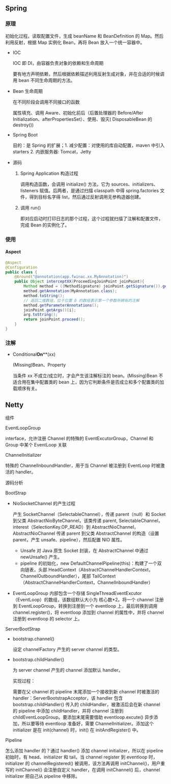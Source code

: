 ## Spring

### 原理

初始化过程。读取配置文件，生成 beanName 和 BeanDefinition 的 Map。然后利用反射，根据 Map 实例化 Bean，再将 Bean 放入一个统一容器中。

- IOC

  IOC 即 DI，由容器负责对象的依赖和生命周期

  要有地方声明依赖，然后根据依赖描述利用反射生成对象，并在合适的时候调用 bean 不同生命周期的方法。

- Bean 生命周期

  在不同阶段会调用不同接口的函数

  属性填充、调用 Aware、初始化前后（后置处理器的 Before/After Initialization、afterPropertiesSet）、使用、毁灭( DisposableBean 的 destroy())

- Spring Boot

  目的：是 Spring 的扩展；1. 减少配置：对使用的库自动配置，maven 中引入 starters 2. 内嵌服务器: Tomcat，Jetty

- 源码

  1. Spring Application 构造过程

     调用构造函数，会调用 initialize() 方法，它为 sources、initializers、listeners 赋值。后两者，是通过扫描 classpath 中得 spring.factories 文件，得到目标名字得 list，然后通过反射调用无参构造器创建。

  2. 调用 run()

     即对应启动时打印日志的那个过程，这个过程就扫描了注解和配置文件，完成 Bean 的实例化了。

### 使用

#### Aspect

```java
@Aspect
@Configuration
public class {
    @Around("@annotation(app.fwinac.xx.MyAnnotation)")
    public Object interceptXX(ProceedingJoinPoint joinPoint){
        Method method = ((MethodSignature) joinPoint.getSignature()).getMethod();
        method.getAnnotation(MyAnnotation.class);
        method.toString();
        // 返回二维数组，位于位置 0 的数组表示第一个参数所拥有的注解
        method.getParameterAnnotations();
        joinPoint.getArgs()[i];
        arg.toString();
        return joinPoint.proceed();
    }
}
```

### 注解

- Conditional**On**\*\*(xx)

  (Missing)Bean、Property

  当条件 xx 不成立/成立时，才会产生该注解标注的 bean。(Missing)Bean 不适合用在集中配置类的 bean 上，因为它判断条件是否成立和多个配置类的加载顺序有关。

## Netty

组件

EventLoopGroup

interface，允许注册 Channel 的特殊的 EventExcutorGroup，Channel 和 Group 中某个 EventLoop 关联

ChannelInitializer

特殊的 ChannelInboundHandler，用于当 Channel 被注册到 EventLoop 时被激活的 handler。

源码分析

BootStrap

- NioSocketChannel 的产生过程

  产生 SocketChannel（SelectableChannel），传递 parent（null）和 Socket 到父类 AbstractNioByteChannel，该类传递 parent, SelectableChannel，interest（SelectionKey.OP_READ）到 AbstractNioChannel，AbstractNioChannel 传递 parent 到父类 AbstractChannel 的构造（设置parent，产生 unsafe、pipeline），然后配置 NIO 属性。
  
  - Unsafe 对 Java 原生 Socket 封装，在 AbstractChannel 中通过 newUnsafe() 产生。
  - pipeline 的初始化，new DefaultChannelPipeline(this)：构建了一个双向链表，头部 HeadContext（AbstractChannelHandlerContext，ChannelOutboundHandler），尾部 TailContext（AbstractChannelHandlerContext，ChannelInboundHandler）
  
- EventLoopGroup 内部包含一个存储 SingleThreadEventExcutor（EventLoop）的数组，该数组默认大小为 核心数*2。将一个 channel 注册到 EventLoopGroup，转换到注册到一个 eventloop 上，最后转换到调用 channel.register()，将 eventloop 添加到 channel 的属性中，并将 channel 注册到 eventloop 的 selector 上。

ServerBootStrap

- bootstrap.channel()

  设定 channelFactory 产生的 server channel 的类型。

- bootstrap.childHandler()

   为 server channel 产生的 channel 添加默认 handler。

  实现过程：
  
  需要在父 channel 的 pipeline 末尾添加一个接收到新 channel 时被激活的 handler：ServerBootstrapAcceptor，该 handler 包含 bootstrap.childHandler() 传入的 childHandler，被激活后会在新 channel 的 pipeline 中添加 childHandler，并将 channel 注册到 childEventLoopGroup。要添加末尾需要借助 eventloop.excute() 异步添加，所以要等待 eventloop 准备好，需要 ChannelInitializer。添加这个 initializer 是在 init(channel) 时，init() 在 initAndRegister() 中。

Pipeline

怎么添加 handler 的？通过 handler() 添加 channel initializer，所以在 pipeline 初始时，有 head、initializer 和 tail。当 channel register 到 eventloop 时，initializer 的 channelRegistered() 被调用，该方法再调用 initChannel()，用户重写的 initChannel() 会注册自定义 handler，在调用 initChannel() 后，channel initializer 把自己从 pipeline 中移除。

